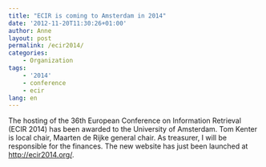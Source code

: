 ```yaml
---
title: "ECIR is coming to Amsterdam in 2014"
date: '2012-11-20T11:30:26+01:00'
author: Anne
layout: post
permalink: /ecir2014/
categories:
    - Organization
tags:
    - '2014'
    - conference
    - ecir
lang: en
---
```


The hosting of the 36th European Conference on Information Retrieval (ECIR 2014) has been awarded to the University of
Amsterdam. Tom Kenter is local chair, Maarten de Rijke general chair. As treasurer, I will be responsible for the
finances. The new website has just been launched at <http://ecir2014.org/>.
